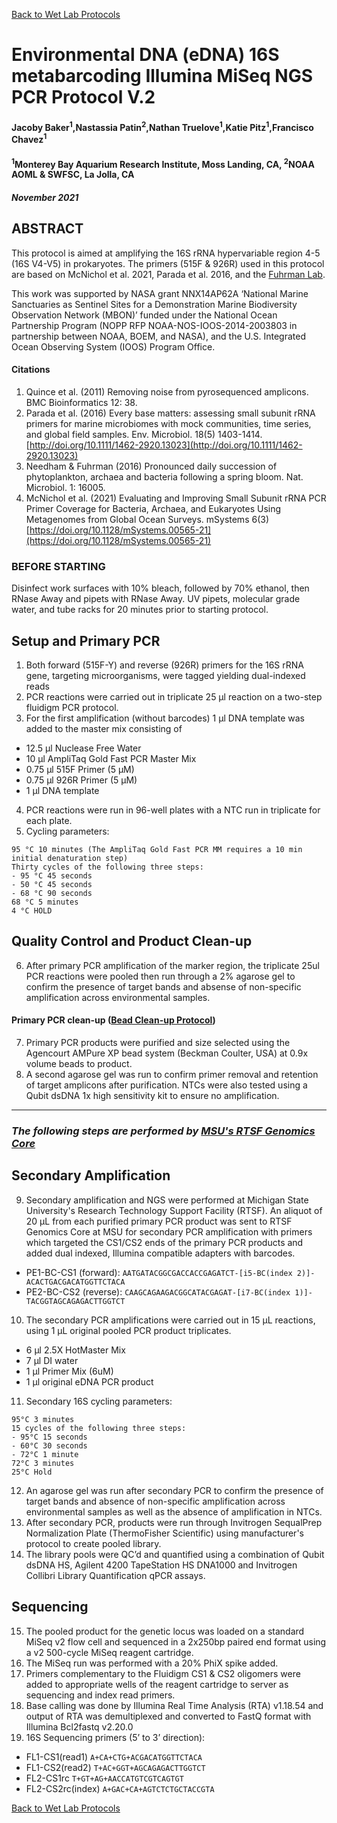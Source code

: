 [Back to Wet Lab Protocols](MBARI_wet_lab.md)

# Environmental DNA (eDNA) 16S metabarcoding Illumina MiSeq NGS PCR Protocol V.2

#### Jacoby Baker<sup>1</sup>,Nastassia Patin<sup>2</sup>,Nathan Truelove<sup>1</sup>,Katie Pitz<sup>1</sup>,Francisco Chavez<sup>1</sup>
#### <sup>1</sup>Monterey Bay Aquarium Research Institute, Moss Landing, CA, <sup>2</sup>NOAA AOML & SWFSC, La Jolla, CA
##### November 2021

## ABSTRACT
This protocol is aimed at amplifying the 16S rRNA hypervariable region 4-5 (16S V4-V5) in prokaryotes. The primers (515F & 926R) used in this protocol are based on McNichol et al. 2021, Parada et al. 2016, and the [Fuhrman Lab](https://www.protocols.io/view/fuhrman-lab-515f-926r-16s-and-18s-rrna-gene-sequen-vb7e2rn).

This work was supported by NASA grant NNX14AP62A ‘National Marine Sanctuaries as Sentinel Sites for a Demonstration Marine Biodiversity Observation Network (MBON)’ funded under the National Ocean Partnership Program (NOPP RFP NOAA-NOS-IOOS-2014-2003803 in partnership between NOAA, BOEM, and NASA), and the U.S. Integrated Ocean Observing System (IOOS) Program Office.

#### Citations
1. Quince et al. (2011) Removing noise from pyrosequenced amplicons. BMC Bioinformatics 12: 38.
2. Parada et al. (2016) Every base matters: assessing small subunit rRNA primers for marine microbiomes with mock communities, time series, and global field samples. Env. Microbiol. 18(5) 1403-1414. [http://doi.org/10.1111/1462-2920.13023](http://doi.org/10.1111/1462-2920.13023)
3. Needham & Fuhrman (2016) Pronounced daily succession of phytoplankton, archaea and bacteria following a spring bloom. Nat. Microbiol. 1: 16005.
4. McNichol et al. (2021) Evaluating and Improving Small Subunit rRNA PCR Primer Coverage for Bacteria, Archaea, and Eukaryotes Using Metagenomes from Global Ocean Surveys. mSystems 6(3)  [https://doi.org/10.1128/mSystems.00565-21](https://doi.org/10.1128/mSystems.00565-21)

### BEFORE STARTING
Disinfect work surfaces with 10% bleach, followed by 70% ethanol, then RNase Away and pipets with RNase Away. UV pipets, molecular grade water, and tube racks for 20 minutes prior to starting protocol.

## Setup and Primary PCR
1. Both forward (515F-Y) and reverse (926R) primers for the 16S rRNA gene, targeting microorganisms, were tagged yielding dual-indexed reads 
2. PCR reactions were carried out in triplicate 25 μl reaction on a two-step fluidigm PCR protocol. 
3. For the first amplification (without barcodes) 1 μl DNA template was added to the master mix consisting of 
  - 12.5 μl Nuclease Free Water
  - 10 μl AmpliTaq Gold Fast PCR Master Mix
  - 0.75 μl 515F Primer (5 μM)
  - 0.75 μl 926R Primer (5 μM)
  - 1 μl DNA template

4. PCR reactions were run in 96-well plates with a NTC run in triplicate for each plate.
5. Cycling parameters:
  ```
  95 °C 10 minutes (The AmpliTaq Gold Fast PCR MM requires a 10 min initial denaturation step)
  Thirty cycles of the following three steps:
  - 95 °C 45 seconds
  - 50 °C 45 seconds
  - 68 °C 90 seconds
  68 °C 5 minutes
  4 °C HOLD
  ```
 
## Quality Control and Product Clean-up
6. After primary PCR amplification of the marker region, the triplicate 25ul PCR reactions were pooled then run through a 2% agarose gel to confirm the presence of target bands and absense of non-specific amplification across environmental samples.
#### Primary PCR clean-up ([Bead Clean-up Protocol](Bead_cleanup.md))
7. Primary PCR products were purified and size selected using the Agencourt AMPure XP bead system (Beckman Coulter, USA) at 0.9x volume beads to product.
8. A second agarose gel was run to confirm primer removal and retention of target amplicons after purification. NTCs were also tested using a Qubit dsDNA 1x high sensitivity kit to ensure no amplification.

_______________________________________________________________________
### _The following steps are performed by [MSU's RTSF Genomics Core](https://rtsf.natsci.msu.edu/genomics/)_
## Secondary Amplification
9. Secondary amplification and NGS were performed at Michigan State University's Research Technology Support Facility (RTSF).
    An aliquot of 20 μL from each purified primary PCR product was sent to RTSF Genomics Core at MSU for secondary PCR amplification with primers which targeted the CS1/CS2 ends of the primary PCR products and added dual indexed, Illumina compatible adapters with barcodes. 
 - PE1-BC-CS1 (forward): `AATGATACGGCGACCACCGAGATCT-[i5-BC(index 2)]-ACACTGACGACATGGTTCTACA`
 - PE2-BC-CS2 (reverse): `CAAGCAGAAGACGGCATACGAGAT-[i7-BC(index 1)]-TACGGTAGCAGAGACTTGGTCT`
10. The secondary PCR amplifications were carried out in 15 μL reactions, using 1 μL original pooled PCR product triplicates.
 - 6 μl 2.5X HotMaster Mix
 - 7 μl DI water
 - 1 μl Primer Mix (6uM)
 - 1 μl original eDNA PCR product
11. Secondary 16S cycling parameters:
 ```
 95°C 3 minutes
 15 cycles of the following three steps:
 - 95°C 15 seconds
 - 60°C 30 seconds
 - 72°C 1 minute
 72°C 3 minutes
 25°C Hold
 ```

12. An agarose gel was run after secondary PCR to confirm the presence of target bands and absence of non-specific amplification across environmental samples as well as the absence of amplification in NTCs.
13. After secondary PCR, products were run through Invitrogen SequalPrep Normalization Plate (ThermoFisher Scientific) using manufacturer's protocol to create pooled library.
14. The library pools were QC’d and quantified using a combination of Qubit dsDNA HS, Agilent 4200 TapeStation HS DNA1000 and Invitrogen Collibri Library Quantification qPCR assays.

## Sequencing
15. The pooled product for the genetic locus was loaded on a standard MiSeq v2 flow cell and sequenced in a 2x250bp paired end format using a v2 500-cycle MiSeq reagent cartridge.
16. The MiSeq run was performed with a 20% PhiX spike added.
17. Primers complementary to the Fluidigm CS1 & CS2 oligomers were added to appropriate wells of the reagent cartridge to server as sequencing and index read primers.
18. Base calling was done by Illumina Real Time Analysis (RTA) v1.18.54 and output of RTA was demultiplexed and converted to FastQ format with Illumina Bcl2fastq v2.20.0 
19. 16S Sequencing primers (5’ to 3’ direction):
 - FL1-CS1(read1)	`A+CA+CTG+ACGACATGGTTCTACA`
 - FL1-CS2(read2)	`T+AC+GGT+AGCAGAGACTTGGTCT`
 - FL2-CS1rc		`T+GT+AG+AACCATGTCGTCAGTGT`
 - FL2-CS2rc(index)	`A+GAC+CA+AGTCTCTGCTACCGTA`

[Back to Wet Lab Protocols](MBARI_wet_lab.md)




